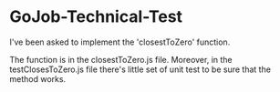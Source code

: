 # GoJob-Technical-Test

I've been asked to implement the 'closestToZero' function. 

The function is in the closestToZero.js file. 
Moreover, in the testClosesToZero.js file there's little set of unit test to be sure that the method works.
